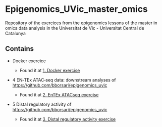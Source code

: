 # Epigenomics_UVic_master_omics
Repository of the exercices from the epigenomics lessons of the master in omics data analysis in the Universitat de Vic - Universitat Central de Catalunya

## Contains

- Docker exercice
  - Found it at [1. Docker exercise](https://github.com/SergioNoe/Epigenomics_UVic_master_omics/wiki/1.-Docker-exercise)

- 4 EN‐TEx ATAC‐seq data: downstream analyses of https://github.com/bborsari/epigenomics_uvic
  - Found it at [2. EnTEx ATACseq exercise](https://github.com/SergioNoe/Epigenomics_UVic_master_omics/wiki/2.-EnTEx-ATACseq-exercise)

- 5 Distal regulatory activity of https://github.com/bborsari/epigenomics_uvic
  - Found it at [3. Distal regulatory activity exercise](https://github.com/SergioNoe/Epigenomics_UVic_master_omics/wiki/3.-Distal-regulatory-activity-exercise)
